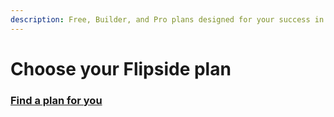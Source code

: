 ```yaml
---
description: Free, Builder, and Pro plans designed for your success in web3.
---
```


# Choose your Flipside plan

### [Find a plan for you ](https://flipsidecrypto.xyz/pricing)

<figure><img src="../.gitbook/assets/Screenshot 2024-01-16 at 9.11.42 PM.png" alt=""><figcaption></figcaption></figure>

